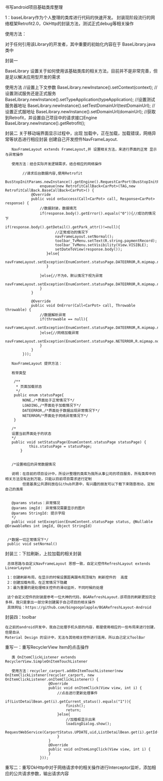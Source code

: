 书写android项目基础类库整理

1：baseLibrary作为个人整理的类库进行代码的快速开发。
封装现阶段流行的网络框架Retrofit2.0，OkHttp的封装方法，测试正式debug等相关操作

使用方法：

对于任何引用该Library的开发者，其中重要的初始化内容在于 BaseLibrary.java类中

封装一

BaseLibrary 设置关于如何使用该基础类库的相关方法，目前并不是非常完善，但是足以解决应用型开发的需求

使用方法
        //设置上下文参数
        BaseLibrary.newInstance().setContext(context);
        //设置测试服务还是正式服务
        BaseLibrary.newInstance().setTypeApplication(typeApplication);
        //设置测试服务器地址
        BaseLibrary.newInstance().setTestDomainUrl(testDomainUrl);
        //设置正式服地址
        BaseLibrary.newInstance().setDomainUrl(domainUrl);
        //获取到Retrofit，并设置自己项目中的请求接口Engine
        BaseLibrary.newInstance().getRetrofit();


封装二  关于移动端界面显示过程中，出现  加载中，正在加载，加载错误，网络异常等状态进行相应封装
       创建自己开发控件NavFrameLayout.

       NavFrameLayout extends FrameLayout,并 设置相关方法，来进行界面的正常 显示与异常操作

       使用方法：结合实际开发逻辑需求，结合相应的网络操作

            //请求后台数据内容,使用Retrofit
            BusStopInitParams.newInstance().getEngine().RequestCarPort(BusStopInitParams.newInstance().getUid()).
                    enqueue(new RetrofitCallBack<CarPot>(TAG,new RetrofitCallBack.BaseCallBack<CarPot>() {
                @Override
                public void onSuccess(Call<CarPot> call, Response<CarPot> response) {
                    //数据封装，数据填充
                    if(response.body().getError().equals("0")){//成功的情况下
                       if(response.body().getDetail().getPark_attr()!=null){
                           //正常成功的情况下
                           navFrameLayout.setNormal();
                           toolbar_TvMenu.setText(R.string.paymentRecord);
                           toolbar_TvMenu.setVisibility(View.VISIBLE);
                           setDateToView(response.body());
                       }else{
                           navFrameLayout.setException(EnumContent.statusPage.DATEERROR,R.mipmap.nodate_busstop,R.string.noPortHint);
                       }

                    }else{//不为0，默认情况下视为异常
                        navFrameLayout.setException(EnumContent.statusPage.DATEERROR,R.mipmap.nodate_busstop,response.body().getErrorinfo());
                    }
                }

                @Override
                public void OnError(Call<CarPot> call, Throwable throwable) {
                    //数据解析异常
                    if(throwable == null){
                        navFrameLayout.setException(EnumContent.statusPage.DATEERROR,R.mipmap.nodate_busstop,R.string.noPortHint);
                    }else{//网络加载异常
                        navFrameLayout.setException(EnumContent.statusPage.NETERROR,R.mipmap.nowifi_bg,R.string.app_name);
                    }
                }
            }));

       NavFrameLayout 提供方法：

       枚举类型

        /**
         * 页面加载状态
         */
        public enum statusPage{
            NONE,/*界面处于正常情况下*/
            LOADING,/*界面处于加载情况下*/
            DATEERROR,/*界面处于数据出现异常情况下*/
            NETERROR/*界面处于网络异常情况下*/
        }

       /*
       设置当前界面处于的状态
       */
       public void setStatusPage(EnumContent.statusPage statusPage) {
               this.statusPage = statusPage;
           }


       /*设置相应的异常数据情况

       说明：在目前的项目设计中，所设计整理的类库为我所从事公司的项目服务，所有类库中的相关方法没有达到万能，只能以目前项目需求进行定制
            但是基类公共源码放在Github开源中，有兴趣的朋友可以下载下来随意改动，定制自己的类库


       @params status：异常情况
       @params imgId： 异常情况需要显示的图片
       @params StringId: 提示字段
       */
       public void setException(EnumContent.statusPage status, @Nullable @DrawableRes int imgId, Object StringId)


     /*数据一切正常情况下*/
     public void setNormal()

封装三：下拉刷新，上拉加载的相关封装

     总体思路与自定义NavFrameLayout 思想一致，自定义控件RefreshLayout extends LinearLayout

     1：创建刷新布局，在显示的时候设置距离跟布局顶端为 刷新控件的  高度
     2：创建加载布局，在正常情况下隐藏
     3：最为重要的是处理相关控件的滑动监听，不同时候的处理

     这个自定义控件的封装是参考一位大神的代码，BGARefreshLayout.该项目的刷新更加完全多样，我只是拿出一部分来创建属于自己项目的相关操作
     具体网址：https://github.com/bingoogolapple/BGARefreshLayout-Android


封装四：toolbar

    在之前的android开发中，我自己处理手机头部的内容，都是使用相应的一些布局来进行创建，但是自从
    Material Design 的设计中，无法与其他相关控件进行连用，所以自己定义ToolBar

重写一：重写RecyclerView Item的点击操作

       类 OnItemClickListener extends  RecyclerView.SimpleOnItemTouchListener

       使用方法：recycler_carport.addOnItemTouchListener(new OnItemClickListener(recycler_carport, new OnItemClickListener.onItemClickListener() {
                        @Override
                        public void onItemClick(View view, int i) {
                            //点击进行更新处理事件
                            if(ListDetailBean.get(i).getCurrent_status().equals("1")){
                                finish();
                                return;
                            }else{
                                //加载框显示出来
                                loadingDialog.show();
                                RequestWebService(CarportStatus.UPDATE,uid,ListDetailBean.get(i).getId(),"1");
                            }
                        }
                        @Override
                        public void onItemLongClick(View view, int i) {
                        }
                    }));

重写二：重写OkHttp中对于网络请求中的相关操作进行Interceptor监听，添加相应的公共请求参数，输出请求内容
















